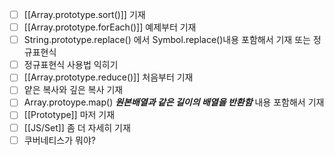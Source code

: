- [ ] [[Array.prototype.sort()]] 기재
- [ ] [[Array.prototype.forEach()]] 예제부터 기재
- [ ] String.prototype.replace() 에서 Symbol.replace()내용 포함해서 기재 또는 정규표현식 
- [ ] 정규표현식 사용법 익히기
- [ ] [[Array.prototype.reduce()]] 처음부터 기재
- [ ] 얕은 복사와 깊은 복사 기재
- [ ] Array.protoype.map() ***원본배열과 같은 길이의 배열을 반환함*** 내용 포함해서 기재
- [ ] [[Prototype]] 마저 기재
- [ ] [[JS/Set]] 좀 더 자세히 기재
- [ ] 쿠버네티스가 뭐야?
